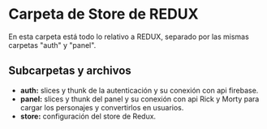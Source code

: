# Carpeta de Store de REDUX

En esta carpeta está todo lo relativo a REDUX, separado por las mismas carpetas "auth" y "panel".

## Subcarpetas y archivos

- **auth:** slices y thunk de la autenticación y su conexión con api firebase.
- **panel:** slices y thunk del panel y su conexión con api Rick y Morty para cargar los personajes y convertirlos en usuarios.
- **store:** configuración del store de Redux.


